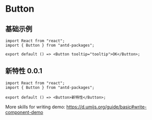 # Button

## 基础示例

```tsx
import React from "react";
import { Button } from "antd-packages";

export default () => <Button tooltip="tooltip">OK</Button>;
```

## 新特性 <Badge>0.0.1</Badge>

```tsx
import React from "react";
import { Button } from "antd-packages";

export default () => <Button>新特性</Button>;
```

More skills for writing demo: https://d.umijs.org/guide/basic#write-component-demo

